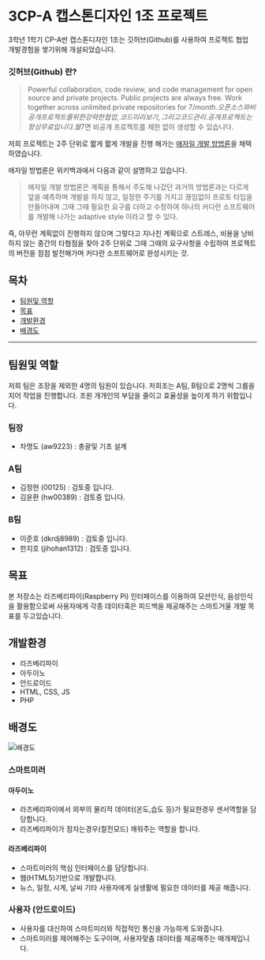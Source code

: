 # 3CP-A 캡스톤디자인 1조 프로젝트

3학년 1학기 CP-A반 캡스톤디자인 1조는 깃허브(Github)를 사용하여 프로젝트 협업 개발경험을 쌓기위해 개설되었습니다.

### 깃허브(Github) 란?
> Powerful collaboration, code review, and code management for open source and private projects. Public projects are always free. Work together across unlimited private repositories for $7 / month.
오픈 소스와 비공개 프로젝트를 위한 강력한 협업, 코드 미리보기, 그리고 코드 관리. 공개 프로젝트는 항상 무료입니다. 월 7$면 비공개 프로젝트를 제한 없이 생성할 수 있습니다.

저희 프로젝트는 2주 단위로 짧게 짧게 개발을 진행 해가는 [애자일 개발 방법론](https://ko.wikipedia.org/wiki/%EC%95%A0%EC%9E%90%EC%9D%BC_%EC%86%8C%ED%94%84%ED%8A%B8%EC%9B%A8%EC%96%B4_%EA%B0%9C%EB%B0%9C)을 채택 하였습니다.

애자일 방법론은 위키백과에서 다음과 같이 설명하고 있습니다.

> 애자일 개발 방법론은 계획을 통해서 주도해 나갔던 과거의 방법론과는 다르게 앞을 예측하며 개발을 하지 않고, 일정한 주기를 가지고 끊임없이 프로토 타입을 만들어내며 그때 그때 필요한 요구를 더하고 수정하여 하나의 커다란 소프트웨어를 개발해 나가는 adaptive style 이라고 할 수 있다.

즉, 아무런 계획없이 진행하지 않으며 그렇다고 지나친 계획으로 스트레스, 비용을 낭비하지 않는 중간의 타협점을 찾아 2주 단위로 그때 그때의 요구사항을 수립하여 프로젝트의 버전을 점점 발전해가며 커다란 소프트웨어로 완성시키는 것. 

## 목차

 * [팀원및 역할](#about_us)
 * [목표](#goals)
 * [개발환경](#develop_enviorment)
 * [배경도](#background)

------------------------------------------------

## <a name="about_us">팀원및 역할</a>
저희 팀은 조장을 제외한 4명의 팀원이 있습니다. 저희조는 A팀, B팀으로 2명씩 그룹을 지어 작업을 진행합니다.
조원 개개인의 부담을 줄이고 효율성을 높이게 하기 위함입니다.

### 팀장
- 차명도 (aw9223) : 총괄및 기초 설계

### A팀
- 김정현 (00125) : 검토중 입니다.
- 김윤환 (hw00389) : 검토중 입니다.

### B팀
- 이준호 (dkrdj8989) : 검토중 입니다.
- 한지호 (jihohan1312) : 검토중 입니다.

## <a name="goals">목표</a>
본 저장소는 라즈베리파이(Raspberry Pi) 인터페이스를 이용하여 모션인식, 음성인식을 활용함으로써 사용자에게 각종 데이터혹은 피드백을 제공해주는 스마트거울 개발 목표를 두고있습니다.

## <a name="develop_enviorment">개발환경</a>
- 라즈베리파이
- 아두이노
- 안드로이드
- HTML, CSS, JS 
- PHP

## <a name="background">배경도</a>

![배경도](https://github.com/2017yjcpa1/smart_mirror/blob/master/20170307.png?raw=true)

### 스마트미러

#### 아두이노
 - 라즈베리파이에서 외부의 물리적 데이터(온도,습도 등)가 필요한경우 센서역할을 담당합니다.
 - 라즈베리파이가 잠자는경우(절전모드) 깨워주는 역할을 합니다.
 
#### 라즈베리파이
 - 스마트미러의 핵심 인터페이스를 담당합니다.
 - 웹(HTML5)기반으로 개발합니다.
 - 뉴스, 일정, 시계, 날씨 기타 사용자에게 실생활에 필요한 데이터를 제공 해줍니다.
 
### 사용자 (안드로이드)
 - 사용자를 대신하여 스마트미러와 직접적인 통신을 가능하게 도와줍니다.
 - 스마트미러를 제어해주는 도구이며, 사용자맞춤 데이터를 제공해주는 매개체입니다.
